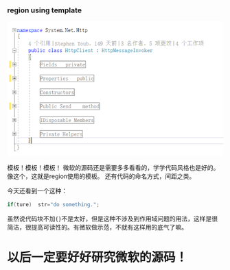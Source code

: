 ### region using template
![region template](./regionTemplate.png)

模板！模板！模板！
微软的源码还是需要多多看看的，学学代码风格也是好的。
像这个，这就是region使用的模板。
还有代码的命名方式，间距之类。

今天还看到一个这种：
```csharp
if(ture)  str="do something.";
```
虽然说代码块不加`{}`不是太好，但是这种不涉及到作用域问题的用法，这样是很简洁，很提高可读性的。有微软做示范，不就有这样用的底气了嘛。

# 以后一定要好好研究微软的源码！